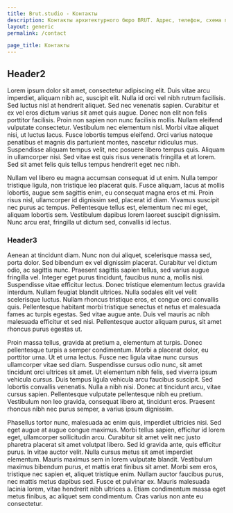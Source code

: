 ```yaml
---
title: Brut.studio - Контакты
description: Контакты архитектурного бюро BRUT. Адрес, телефон, схема проезда.
layout: generic
permalink: /contact

page_title: Контакты
---
```

## Header2

Lorem ipsum dolor sit amet, consectetur adipiscing elit. Duis vitae arcu imperdiet, aliquam nibh ac, suscipit elit. Nulla id orci vel nibh rutrum facilisis. Sed luctus nisl at hendrerit aliquet. Sed nec venenatis sapien. Curabitur et ex vel eros dictum varius sit amet quis augue. Donec non elit non felis porttitor facilisis. Proin non sapien non nunc facilisis mollis. Nullam eleifend vulputate consectetur. Vestibulum nec elementum nisl. Morbi vitae aliquet nisi, ut luctus lacus. Fusce lobortis tempus eleifend. Orci varius natoque penatibus et magnis dis parturient montes, nascetur ridiculus mus. Suspendisse aliquam tempus velit, nec posuere libero tempus quis. Aliquam in ullamcorper nisi. Sed vitae est quis risus venenatis fringilla et at lorem. Sed sit amet felis quis tellus tempus hendrerit eget nec nibh.

Nullam vel libero eu magna accumsan consequat id ut enim. Nulla tempor tristique ligula, non tristique leo placerat quis. Fusce aliquam, lacus at mollis lobortis, augue sem sagittis enim, eu consequat magna eros et mi. Proin risus nisl, ullamcorper id dignissim sed, placerat id diam. Vivamus suscipit nec purus ac tempus. Pellentesque tellus est, elementum nec mi eget, aliquam lobortis sem. Vestibulum dapibus lorem laoreet suscipit dignissim. Nunc arcu erat, fringilla ut dictum sed, convallis id lectus.

### Header3

Aenean at tincidunt diam. Nunc non dui aliquet, scelerisque massa sed, porta dolor. Sed bibendum ex vel dignissim placerat. Curabitur vel dictum odio, ac sagittis nunc. Praesent sagittis sapien tellus, sed varius augue fringilla vel. Integer eget purus tincidunt, faucibus nunc a, mollis nisi. Suspendisse vitae efficitur lectus. Donec tristique elementum lectus gravida interdum. Nullam feugiat blandit ultrices. Nulla sodales elit vel velit scelerisque luctus. Nullam rhoncus tristique eros, et congue orci convallis quis. Pellentesque habitant morbi tristique senectus et netus et malesuada fames ac turpis egestas. Sed vitae augue ante. Duis vel mauris ac nibh malesuada efficitur et sed nisi. Pellentesque auctor aliquam purus, sit amet rhoncus purus egestas ut.

Proin massa tellus, gravida at pretium a, elementum at turpis. Donec pellentesque turpis a semper condimentum. Morbi a placerat dolor, eu porttitor urna. Ut et urna lectus. Fusce nec ligula vitae nunc cursus ullamcorper vitae sed diam. Suspendisse cursus odio nunc, sit amet tincidunt orci ultrices sit amet. Ut elementum nibh felis, sed viverra ipsum vehicula cursus. Duis tempus ligula vehicula arcu faucibus suscipit. Sed lobortis convallis venenatis. Nulla a nibh nisi. Donec at tincidunt arcu, vitae cursus sapien. Pellentesque vulputate pellentesque nibh eu pretium. Vestibulum non leo gravida, consequat libero at, tincidunt eros. Praesent rhoncus nibh nec purus semper, a varius ipsum dignissim.

Phasellus tortor nunc, malesuada ac enim quis, imperdiet ultricies nisi. Sed eget augue at augue congue maximus. Morbi tellus sapien, efficitur id lorem eget, ullamcorper sollicitudin arcu. Curabitur sit amet velit nec justo pharetra placerat sit amet volutpat libero. Sed id gravida ante, quis efficitur purus. In vitae auctor velit. Nulla cursus metus sit amet imperdiet elementum. Mauris maximus sem in lorem vulputate blandit. Vestibulum maximus bibendum purus, et mattis erat finibus sit amet. Morbi sem eros, tristique nec sapien et, aliquet tristique enim. Nullam auctor faucibus purus, nec mattis metus dapibus sed. Fusce et pulvinar ex. Mauris malesuada lacinia lorem, vitae hendrerit nibh ultrices a. Etiam condimentum massa eget metus finibus, ac aliquet sem condimentum. Cras varius non ante eu consectetur.